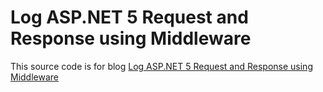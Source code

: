 # Log ASP.NET 5 Request and Response using Middleware
This source code is for blog <a href="http://www.sulhome.com/blog/10/log-asp-net-5-request-and-response-using-middleware" target="_blank">Log ASP.NET 5 Request and Response using Middleware</a>
